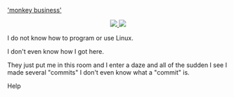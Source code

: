 ['monkey business'](https://github.com/JWJ212/dotdeployer/blob/main/wallpapers/pain.png?raw=true)

<div align="center" id="badges">
<a href="https://discord.gg/mTmahg8ZsA">
	<img src="https://img.shields.io/badge/Discord-grey?style=flat-square&logo=discord&logoColor=white" />
</a>
<a href="https://www.youtube.com/channel/UCl2_-CVJHwX7T8IZu21PVJQ">
	<img src="https://img.shields.io/badge/Youtube-grey?style=flat-square&logo=youtube&logoColor=white" />
</a>
</div>




I do not know how to program or use Linux.

I don't even know how I got here.

They just put me in this room and I enter a daze and all of the sudden I see I made several "commits" I don't even know what a "commit" is.

Help
